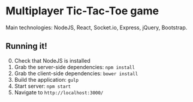 # Multiplayer Tic-Tac-Toe game

Main technologies: NodeJS, React, Socket.io, Express, jQuery, Bootstrap.

## Running it!

0. Check that NodeJS is installed
1. Grab the server-side dependencies: `npm install`
2. Grab the client-side dependencies: `bower install`
3. Build the application: `gulp`
4. Start server: `npm start`
5. Navigate to `http://localhost:3000/`
